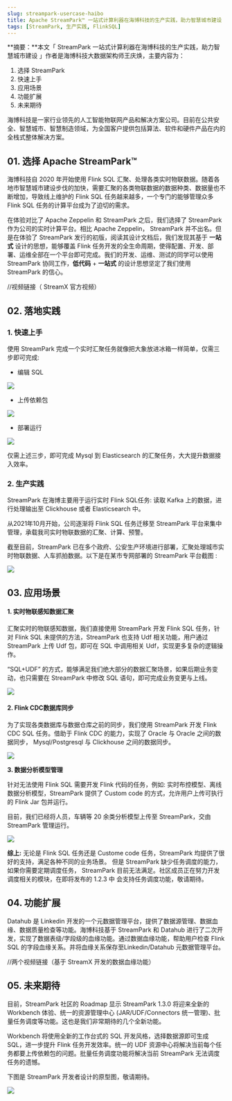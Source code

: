 ```yaml
---
slug: streampark-usercase-haibo
title: Apache StreamPark™ 一站式计算利器在海博科技的生产实践，助力智慧城市建设
tags: [StreamPark, 生产实践, FlinkSQL]
---
```


**摘要：**本文「 StreamPark 一站式计算利器在海博科技的生产实践，助力智慧城市建设 」作者是海博科技大数据架构师王庆焕，主要内容为：

1. 选择 StreamPark
2. 快速上手
3. 应用场景
4. 功能扩展
5. 未来期待

海博科技是一家行业领先的人工智能物联网产品和解决方案公司。目前在公共安全、智慧城市、智慧制造领域，为全国客户提供包括算法、软件和硬件产品在内的全栈式整体解决方案。

<!-- truncate -->

## **01. 选择 Apache StreamPark™**

海博科技自 2020 年开始使用 Flink SQL 汇聚、处理各类实时物联数据。随着各地市智慧城市建设步伐的加快，需要汇聚的各类物联数据的数据种类、数据量也不断增加，导致线上维护的 Flink SQL 任务越来越多，一个专门的能够管理众多 Flink SQL 任务的计算平台成为了迫切的需求。

在体验对比了 Apache Zeppelin 和 StreamPark 之后，我们选择了 StreamPark 作为公司的实时计算平台。相比 Apache Zeppelin， StreamPark 并不出名。‍‍‍‍‍‍‍‍‍‍‍‍但是在体验了 StreamPark 发行的初版，阅读其设计文档后，我们发现其基于 **一站式** 设计的思想，能够覆盖 Flink 任务开发的全生命周期，使得配置、开发、部署、运维全部在一个平台即可完成。我们的开发、运维、测试的同学可以使用 StreamPark 协同工作，**低代码** + **一站式** 的设计思想坚定了我们使用 StreamPark 的信心。

//视频链接（ StreamX 官方视频）



## **02. 落地实践**

### **1. 快速上手**

使用 StreamPark 完成一个实时汇聚任务就像把大象放进冰箱一样简单，仅需三步即可完成:

- 编辑 SQL

![](/blog/haibo/flink_sql.png)

- 上传依赖包

![](/blog/haibo/dependency.png)

- 部署运行

![](/blog/haibo/deploy.png)

仅需上述三步，即可完成 Mysql 到 Elasticsearch 的汇聚任务，大大提升数据接入效率。

### **2. 生产实践**

StreamPark 在海博主要用于运行实时 Flink SQL任务: 读取 Kafka 上的数据，进行处理输出至 Clickhouse 或者 Elasticsearch 中。

从2021年10月开始，公司逐渐将 Flink SQL 任务迁移至 StreamPark 平台来集中管理，承载我司实时物联数据的汇聚、计算、预警。

截至目前，StreamPark 已在多个政府、公安生产环境进行部署，汇聚处理城市实时物联数据、人车抓拍数据。以下是在某市专网部署的 StreamPark 平台截图 :

![](/blog/haibo/application.png)

## **03. 应用场景**

#### **1. 实时物联感知数据汇聚**

汇聚实时的物联感知数据，我们直接使用 StreamPark 开发 Flink SQL 任务，针对 Flink SQL 未提供的方法，StreamPark 也支持 Udf 相关功能，用户通过 StreamPark 上传 Udf 包，即可在 SQL 中调用相关 Udf，实现更多复杂的逻辑操作。

“SQL+UDF” 的方式，能够满足我们绝大部分的数据汇聚场景，如果后期业务变动，也只需要在 StreamPark 中修改 SQL 语句，即可完成业务变更与上线。

![](/blog/haibo/data_aggregation.png)

#### **2. Flink CDC数据库同步**

为了实现各类数据库与数据仓库之前的同步，我们使用 StreamPark 开发 Flink CDC SQL 任务。借助于 Flink CDC 的能力，实现了 Oracle 与 Oracle 之间的数据同步， Mysql/Postgresql 与 Clickhouse 之间的数据同步。

![](/blog/haibo/flink_cdc.png)

**3. 数据分析模型管理**

针对无法使用 Flink SQL 需要开发 Flink 代码的任务，例如: 实时布控模型、离线数据分析模型，StreamPark 提供了 Custom code 的方式，允许用户上传可执行的 Flink Jar 包并运行。

目前，我们已经将人员，车辆等 20 余类分析模型上传至 StreamPark，交由 StreamPark 管理运行。

![](/blog/haibo/data_aggregation.png)

**综上:** 无论是 Flink SQL 任务还是 Custome code 任务，StreamPark 均提供了很好的支持，满足各种不同的业务场景。 但是 StreamPark 缺少任务调度的能力，如果你需要定期调度任务， StreamPark 目前无法满足。社区成员正在努力开发调度相关的模块，在即将发布的 1.2.3 中 会支持任务调度功能，敬请期待。

## **04. 功能扩展**

Datahub 是 Linkedin 开发的一个元数据管理平台，提供了数据源管理、数据血缘、数据质量检查等功能。海博科技基于 StreamPark 和 Datahub 进行了二次开发，实现了数据表级/字段级的血缘功能。通过数据血缘功能，帮助用户检查 Flink SQL 的字段血缘关系。并将血缘关系保存至Linkedin/Datahub 元数据管理平台。

//两个视频链接（基于 StreamX 开发的数据血缘功能）



## **05. 未来期待**

目前，StreamPark 社区的 Roadmap 显示 StreamPark 1.3.0 将迎来全新的 Workbench 体验、统一的资源管理中心 (JAR/UDF/Connectors 统一管理)、批量任务调度等功能。这也是我们非常期待的几个全新功能。

Workbench 将使用全新的工作台式的 SQL 开发风格，选择数据源即可生成 SQL，进一步提升 Flink 任务开发效率。统一的 UDF 资源中心将解决当前每个任务都要上传依赖包的问题。批量任务调度功能将解决当前 StreamPark 无法调度任务的遗憾。

下图是 StreamPark 开发者设计的原型图，敬请期待。

![](/blog/haibo/data_source.png)
